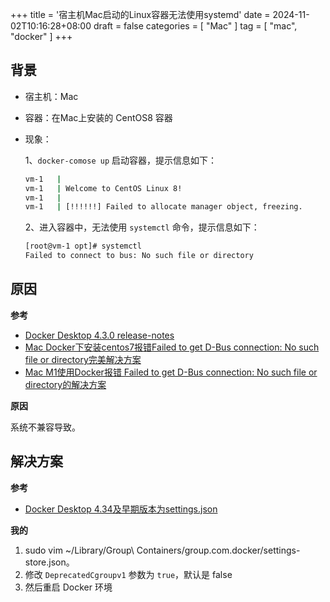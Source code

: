 +++
title = '宿主机Mac启动的Linux容器无法使用systemd'
date = 2024-11-02T10:16:28+08:00
draft = false
categories = [ "Mac" ]
tag = [ "mac", "docker" ]
+++

## 背景

- 宿主机：Mac
- 容器：在Mac上安装的 CentOS8 容器
- 现象：

  1、`docker-comose up` 启动容器，提示信息如下：
  ```bash
  vm-1   |
  vm-1   | Welcome to CentOS Linux 8!
  vm-1   |
  vm-1   | [!!!!!!] Failed to allocate manager object, freezing.
  ```

  2、进入容器中，无法使用 `systemctl` 命令，提示信息如下：
  ```bash
  [root@vm-1 opt]# systemctl
  Failed to connect to bus: No such file or directory
  ```

## 原因

**参考**

- [Docker Desktop 4.3.0 release-notes](https://docs.docker.com/desktop/release-notes/#430)
- [Mac Docker下安装centos7报错Failed to get D-Bus connection: No such file or directory完美解决方案](https://blog.csdn.net/lideqiang110119/article/details/129525432)
- [Mac M1使用Docker报错 Failed to get D-Bus connection: No such file or directory的解决方案](https://blog.csdn.net/counsellor/article/details/128448999)

**原因**

系统不兼容导致。

## 解决方案

**参考**

- [Docker Desktop 4.34及早期版本为settings.json](https://docs.docker.com/extensions/settings-feedback/)

**我的**
1. sudo vim ~/Library/Group\ Containers/group.com.docker/settings-store.json。
2. 修改 `DeprecatedCgroupv1` 参数为 `true`，默认是 false
3. 然后重启 Docker 环境
